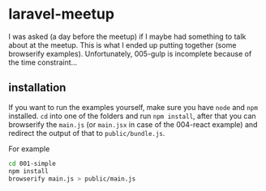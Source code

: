 # laravel-meetup

I was asked (a day before the meetup) if I maybe had something to talk about at the meetup.
This is what I ended up putting together (some browserify examples).
Unfortunately, 005-gulp is incomplete because of the time constraint...

## installation

If you want to run the examples yourself, make sure you have `node` and `npm` installed.
`cd` into one of the folders and run `npm install`, after that you can browserify the `main.js` (or `main.jsx` in case of the 004-react example)
and redirect the output of that to `public/bundle.js`.

For example

```sh
cd 001-simple
npm install
browserify main.js > public/main.js
```

